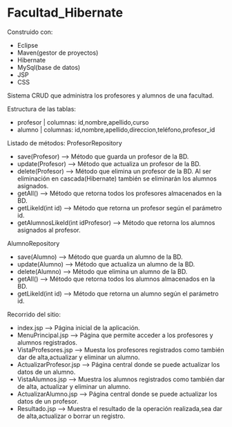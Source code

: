 # Facultad_Hibernate
Construido con:
- Eclipse
- Maven(gestor de proyectos)
- Hibernate
- MySql(base de datos)
- JSP
- CSS

Sistema CRUD que administra los profesores y alumnos de una facultad.

Estructura de las tablas:
- profesor | columnas: id,nombre,apellido,curso
- alumno | columnas: id,nombre,apellido,direccion,teléfono,profesor_id

Listado de métodos:
ProfesorRepository
- save(Profesor) --> Método que guarda un profesor de la BD.
- update(Profesor) --> Método que actualiza un profesor de la BD.
- delete(Profesor) --> Método que elimina un profesor de la BD. Al ser eliminación en cascada(Hibernate) también se eliminarán los alumnos asignados.
- getAll() --> Método que retorna todos los profesores almacenados en la BD.
- getLikeId(int id) --> Método que retorna un profesor según el parámetro id.
- getAlumnosLikeId(int idProfesor) --> Método que retorna los alumnos asignados al profesor.

AlumnoRepository
- save(Alumno) --> Método que guarda un alumno de la BD.
- update(Alumno) --> Método que actualiza un alumno de la BD.
- delete(Alumno) --> Método que elimina un alumno de la BD.
- getAll() --> Método que retorna todos los alumnos almacenados en la BD.
- getLikeId(int id) --> Método que retorna un alumno según el parámetro id.

Recorrido del sitio:
- index.jsp --> Página inicial de la aplicación.
- MenuPrincipal.jsp --> Página que permite acceder a los profesores y alumnos registrados.
- VistaProfesores.jsp --> Muesta los profesores registrados como también dar de alta,actualizar y eliminar un alumno.
- ActualizarProfesor.jsp --> Página central donde se puede actualizar los datos de un alumno.
- VistaAlumnos.jsp --> Muestra los alumnos registrados como también dar de alta, actualizar y eliminar un alumno.
- ActualizarAlumno.jsp --> Página central donde se puede actualizar los datos de un profesor.
- Resultado.jsp --> Muestra el resultado de la operación realizada,sea dar de alta,actualizar o borrar un registro.

 